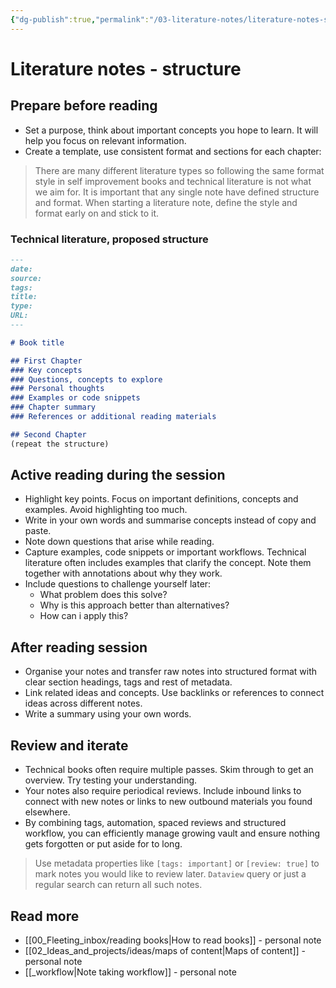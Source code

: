 ```yaml
---
{"dg-publish":true,"permalink":"/03-literature-notes/literature-notes-structure/","title":"Literature notes - structure","tags":["obsidian","index","workflow"]}
---
```



# Literature notes - structure

## Prepare before reading

- Set a purpose, think about important concepts you hope to learn. It will help you focus on relevant information.
- Create a template, use consistent format and sections for each chapter:

>There are many different literature types so following the same format style in self improvement books and technical literature is not what we aim for. It is important that any single note have defined structure and format. When starting a literature note, define the style and format early on and stick to it.

### Technical literature, proposed structure

```md
---
date:
source:
tags:
title:
type:
URL:
---

# Book title

## First Chapter
### Key concepts
### Questions, concepts to explore
### Personal thoughts
### Examples or code snippets
### Chapter summary
### References or additional reading materials

## Second Chapter
(repeat the structure)
```

## Active reading during the session

- Highlight key points. Focus on important definitions, concepts and examples. Avoid highlighting too much.
- Write in your own words and summarise concepts instead of copy and paste.
- Note down questions that arise while reading.
- Capture examples, code snippets or important workflows. Technical literature often includes examples that clarify the concept. Note them together with annotations about why they work.
- Include questions to challenge yourself later:
  - What problem does this solve?
  - Why is this approach better than alternatives?
  - How can i apply this?

## After reading session

- Organise your notes and transfer raw notes into structured format with clear section headings, tags and rest of metadata.
- Link related ideas and concepts. Use backlinks or references to connect ideas across different notes.
- Write a summary using your own words.

## Review and iterate

- Technical books often require multiple passes. Skim through to get an overview. Try testing your understanding.
- Your notes also require periodical reviews. Include inbound links to connect with new notes or links to new outbound materials you found elsewhere.
- By combining tags, automation, spaced reviews and structured workflow, you can efficiently manage growing vault and ensure nothing gets forgotten or put aside for to long.

>Use metadata properties like `[tags: important]` or `[review: true]` to mark notes you would like to review later. `Dataview` query or just a regular search can return all such notes.

## Read more

- [[00_Fleeting_inbox/reading books\|How to read books]] - personal note
- [[02_Ideas_and_projects/ideas/maps of content\|Maps of content]] - personal note
- [[_workflow\|Note taking workflow]] - personal note
